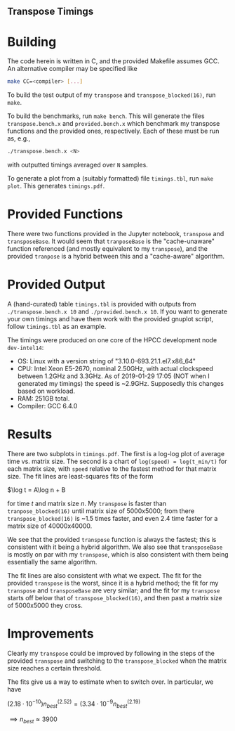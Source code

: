 ## Transpose Timings

# Building
The code herein is written in C, and the provided Makefile assumes GCC. An
alternative compiler may be specified like
```sh
make CC=<compiler> [...]
```
To build the test output of my `transpose` and `transpose_blocked(16)`, run `make`.

To build the benchmarks,
run `make bench`. This will generate the files `transpose.bench.x` and
`provided.bench.x` which benchmark my transpose functions and the provided
ones, respectively. Each of these must be run as, e.g.,
```sh
./transpose.bench.x <N>
```
with outputted timings averaged over `N` samples.

To generate a plot from a (suitably formatted) file `timings.tbl`, run `make
plot`. This generates `timings.pdf`.

# Provided Functions
There were two functions provided in the Jupyter notebook, `transpose` and
`transposeBase`. It would seem that `tranposeBase` is the "cache-unaware"
function referenced (and mostly equivalent to my `transpose`), and the provided
`tranpose` is a hybrid between this and a "cache-aware" algorithm.

# Provided Output
A (hand-curated) table `timings.tbl` is provided with outputs from
`./transpose.bench.x 10` and `./provided.bench.x 10`. If you want to generate
your own timings and have them work with the provided gnuplot script, follow
`timings.tbl` as an example.

The timings were produced on one core of the HPCC development node
`dev-intel14`:

- OS: Linux with a version string of "3.10.0-693.21.1.el7.x86\_64"
- CPU: Intel Xeon E5-2670, nominal 2.50GHz, with actual clockspeed between
  1.2GHz and 3.3GHz. As of 2019-01-29 17:05 (NOT when I generated my timings)
  the speed is ~2.9GHz. Supposedly this changes based on workload.
- RAM: 251GB total.
- Compiler: GCC 6.4.0

# Results
There are two subplots in `timings.pdf`. The first is a log-log plot of average
time vs. matrix size. The second is a chart of `log(speed) = log(t_min/t)` for
each matrix size, with `speed` relative to the fastest method for that matrix
size. The fit lines are least-squares fits of the form

$\log t = A\log n + B

for time $t$ and matrix size $n$. My `transpose` is faster than
`tranpose_blocked(16)` until matrix size of 5000x5000; from there
`transpose_blocked(16)` is ~1.5 times faster, and even 2.4 time faster for a
matrix size of 40000x40000.

We see that the provided `transpose` function is always the fastest; this
is consistent with it being a hybrid algorithm. We also see that `transposeBase`
is mostly on par with my `transpose`, which is also consistent with them being
essentially the same algorithm.

The fit lines are also consistent with what we expect. The fit for the provided
`transpose` is the worst, since it is a hybrid method; the fit for my
`transpose` and `transposeBase` are very similar; and the fit for my `transpose`
starts off below that of `transpose_blocked(16)`, and then past a matrix size
of 5000x5000 they cross.

# Improvements
Clearly my `transpose` could be improved by following in the steps of the
provided `transpose` and switching to the `transpose_blocked` when the matrix
size reaches a certain threshold.

The fits give us a way to estimate when to switch over. In particular, we have

$(2.18\cdot10^{-10})n_{best}^(2.52) = (3.34\cdot10^{-9}n_{best}^(2.19)$

$\implies n_{best} \approx 3900$
